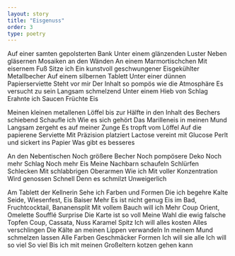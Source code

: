 ```yaml
---
layout: story
title: "Eisgenuss"
order: 3
type: poetry
---
```


Auf einer samten gepolsterten Bank
Unter einem glänzenden Luster
Neben gläsernen Mosaiken an den Wänden
An einem Marmortischchen
Mit eisernem Fuß
Sitze ich
Ein kunstvoll geschwungener
Eisgekühlter
Metallbecher
Auf einem silbernen Tablett
Unter einer dünnen Papierserviette
Steht vor mir
Der Inhalt so pompös wie die Atmosphäre
Es versucht zu sein
Langsam schmelzend
Unter einem Hieb von Schlag
Erahnte ich 
Saucen
Früchte
Eis

Meinen kleinen metallenen Löffel bis zur Hälfte in den Inhalt des Bechers schiebend
Schaufle ich
Wie es sich gehört
Das Marilleneis in meinen Mund
Langsam zergeht es auf meiner Zunge
Es tropft vom Löffel
Auf die papierene Serviette
Mit Präzision platziert
Lactose vereint mit Glucose
Perlt und sickert ins Papier
Was gibt es besseres

An den Nebentischen
Noch größere Becher
Noch pompösere Deko
Noch mehr Schlag
Noch mehr Eis
Meine Nachbarn schaufeln
Schlürfen
Schlecken
Mit schlabbrigen Oberarmen
Wie ich
Mit voller Konzentration
Wird genossen
Schnell
Denn es schmilzt
Unweigerlich

Am Tablett der Kellnerin
Sehe ich Farben und Formen
Die ich begehre
Kalte Seide, Wiesenfest, Eis Baiser
Mehr
Es ist nicht genug
Eis im Bad, Fruchtcocktail, Bananensplit
Mit vollem Bauch will ich 
Mehr
Coup Orient, Omelette Soufflé Surprise
Die Karte ist so voll
Meine Wahl die ewig falsche
Topfen Coup, Cassata, Nuss Karamel Spitz
Ich will alles kosten
Alles verschlingen
Die Kälte an meinen Lippen verwandeln
In meinem Mund schmelzen lassen
Alle Farben
Geschmäcker
Formen
Ich will sie alle
Ich will so viel
So viel
Bis ich mit meinen Großeltern kotzen gehen kann
